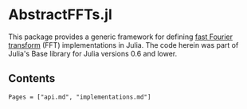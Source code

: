 # AbstractFFTs.jl

This package provides a generic framework for defining
[fast Fourier transform](https://en.wikipedia.org/wiki/Fast_Fourier_transform) (FFT)
implementations in Julia.
The code herein was part of Julia's Base library for Julia versions 0.6 and lower.

## Contents

```@contents
Pages = ["api.md", "implementations.md"]
```
